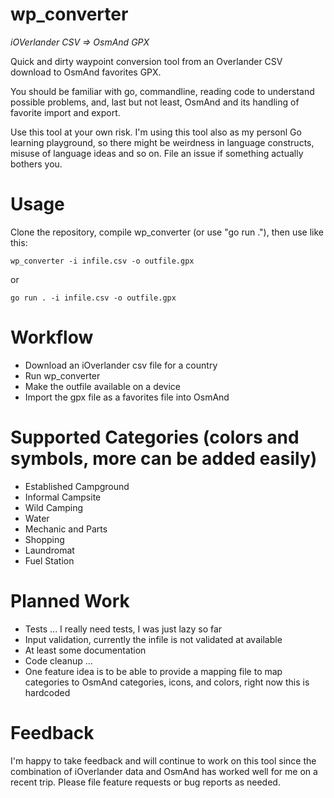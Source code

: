 # wp_converter

_iOVerlander CSV => OsmAnd GPX_

Quick and dirty waypoint conversion tool from an Overlander CSV download to OsmAnd favorites GPX.

You should be familiar with go, commandline, reading code to understand possible problems, and, last but not least, OsmAnd and its handling of favorite import and export.

Use this tool at your own risk. I'm using this tool also as my personl Go learning playground, so there might be weirdness in language constructs, misuse of language ideas and so on. File an issue if something actually bothers you.

# Usage

Clone the repository, compile wp_converter (or use "go run ."), then use like this:

```shell
wp_converter -i infile.csv -o outfile.gpx
```

or

```shell
go run . -i infile.csv -o outfile.gpx
```

# Workflow

- Download an iOverlander csv file for a country
- Run wp_converter
- Make the outfile available on a device
- Import the gpx file as a favorites file into OsmAnd

# Supported Categories (colors and symbols, more can be added easily)

- Established Campground
- Informal Campsite
- Wild Camping
- Water
- Mechanic and Parts
- Shopping
- Laundromat
- Fuel Station

# Planned Work

- Tests ... I really need tests, I was just lazy so far
- Input validation, currently the infile is not validated at available
- At least some documentation
- Code cleanup ...
- One feature idea is to be able to provide a mapping file to map categories to OsmAnd categories, icons, and colors, right now this is hardcoded

# Feedback

I'm happy to take feedback and will continue to work on this tool since the combination of iOverlander data and OsmAnd has worked well for me on a recent trip. Please file feature requests or bug reports as needed.
